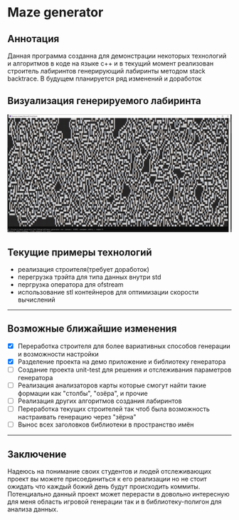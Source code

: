# Maze generator

## Аннотация
Данная программа созданна для демонстрации некоторых технологий и алгоритмов 
в коде на языке с++ и в текущий момент реализован строитель лабиринтов 
генерирующий лабиринты методом stack backtrace. В будущем планируется ряд
изменений и доработок

## Визуализация генерируемого лабиринта
![example](https://github.com/varkmort/maze-generator/blob/master/example.png?raw=true)

## Текущие примеры технологий

- реализация строителя(требует доработок)
- перегрузка трэйта для типа данных внутри std
- пергрузка оператора для ofstream
- использование stl контейнеров для оптимизации скорости вычислений

---
## Возможные ближайшие изменения

- [x] Переработка строителя для более вариативных способов генерации и возможности настройки
- [x] Разделение проекта на демо приложение и библиотеку генератора
- [ ] Создание проекта unit-test для решения и отслеживания параметров генератора
- [ ] Реализация анализаторов карты которые смогут найти такие формации как "столбы", "озёра", и прочие
- [ ] Реализация других алгоритмов создания лабиринтов
- [ ] Переработка текущих строителей так чтоб была возможность настраивать генерацию через "зёрна"
- [ ] Вынос всех заголовков библиотеки в пространство имён

---
## Заключение
Надеюсь на понимание своих студентов и людей отслеживающих проект вы можете 
присоединиться к его реализации но не стоит ожидать что каждый божий день будут 
происходить коммиты. Потенциально данный проект может перерасти в довольно 
интересную для меня область игровой генерации так и в библиотеку-полигон для 
анализа данных.